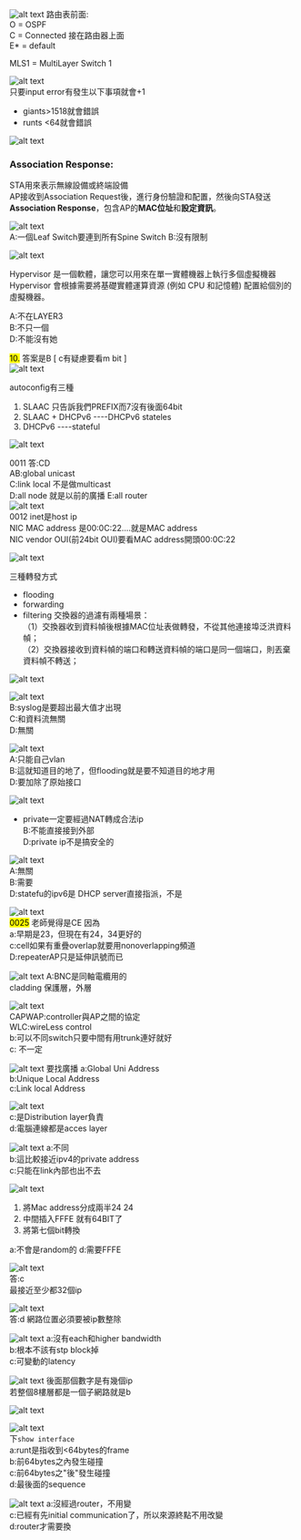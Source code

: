 ![alt text](image-1.png)
路由表前面:    
O = OSPF  
C = Connected 接在路由器上面  
E* = default  

MLS1 = MultiLayer Switch 1  

![alt text](image-2.png)  
只要input error有發生以下事項就會+1

+ giants>1518就會錯誤  
+ runts <64就會錯誤  

![alt text](image-3.png)  

### Association Response:  
STA用來表示無線設備或終端設備  
AP接收到Association Request後，進行身份驗證和配置，然後向STA發送**Association Response**，包含AP的**MAC位址**和**設定資訊**。  


![alt text](image-4.png)  
A:一個Leaf Switch要連到所有Spine Switch
B:沒有限制  

![alt text](image-5.png)  




















Hypervisor 是一個軟體，讓您可以用來在單一實體機器上執行多個虛擬機器    
Hypervisor 會根據需要將基礎實體運算資源 (例如 CPU 和記憶體) 配置給個別的虛擬機器。  

A:不在LAYER3  
B:不只一個  
D:不能沒有她  

<mark>10.</mark> 答案是B [ c有疑慮要看m bit ]  
![alt text](image-6.png)  

autoconfig有三種    
1. SLAAC  只告訴我們PREFIX而7沒有後面64bit  
2. SLAAC + DHCPv6    ----DHCPv6  stateles
3. DHCPv6    ----stateful  


![alt text](image-7.png)









































0011
答:CD  
AB:global unicast  
C:link local 不是做multicast  
D:all node  就是以前的廣播 
E:all router  
![alt text](image-8.png)  
0012
inet是host ip  
NIC MAC address 是00:0C:22....就是MAC address  
NIC vendor OUI(前24bit OUI)要看MAC address開頭00:0C:22  














![alt text](image-9.png)

三種轉發方式  
+ flooding
+ forwarding
+ filtering
交換器的過濾有兩種場景：   
（1）交換器收到資料幀後根據MAC位址表做轉發，不從其他連接埠泛洪資料幀；   
（2）交換器接收到資料幀的端口和轉送資料幀的端口是同一個端口，則丟棄資料幀不轉送； 





























![alt text](image-10.png)  









![alt text](image-11.png)  
B:syslog是要超出最大值才出現  
C:和資料流無關  
D:無關  

  


















  ![alt text](image-12.png)  
  A:只能自己vlan  
  B:這就知道目的地了，但flooding就是要不知道目的地才用  
  D:要加除了原始接口   























![alt text](image-13.png)
  + private一定要經過NAT轉成合法ip  
  B:不能直接接到外部  
  D:private ip不是搞安全的  















  ![alt text](image-14.png)  
  A:無關  
  B:需要  
  D:statefu的ipv6是 DHCP server直接指派，不是  







![alt text](image-15.png)  
<mark>0025</mark>
老師覺得是CE  因為    
a:早期是23，但現在有24，34更好的  
c:cell如果有重疊overlap就要用nonoverlapping頻道  
D:repeaterAP只是延伸訊號而已    






















![alt text](image-16.png)
A:BNC是同軸電纜用的    
cladding 保護層，外層    











![alt text](image-17.png)  
CAPWAP:controller與AP之間的協定    
WLC:wireLess control  
b:可以不同switch只要中間有用trunk連好就好  
c: 不一定  





















![alt text](image-18.png)
要找廣播
a:Global Uni Address  
b:Unique Local Address  
c:Link local Address  

















![alt text](image-19.png)  
c:是Distribution layer負責  
d:電腦連線都是acces layer  


























![alt text](image-20.png)
  a:不同  
  b:這比較接近ipv4的private address  
  c:只能在link內部也出不去   


















![alt text](image-21.png)  
1. 將Mac address分成兩半24 24  
2. 中間插入FFFE 就有64BIT了  
3. 將第七個bit轉換  

a:不會是random的
d:需要FFFE  



















![alt text](image-22.png)  
答:c  
最接近至少都32個ip  


















![alt text](image-24.png)   
答:d
網路位置必須要被ip數整除    

















![alt text](image-23.png)
a:沒有each和higher bandwidth  
b:根本不該有stp block掉  
c:可變動的latency   
























![alt text](image-25.png) 
後面那個數字是有幾個ip   
若整個8樓層都是一個子網路就是b   





























![alt text](image-26.png)  


















![alt text](image-27.png)  
下`show interface`    
a:runt是指收到<64bytes的frame  
b:前64bytes之內發生碰撞   
c:前64bytes之"後"發生碰撞  
d:最後面的sequence   




















![alt text](image-28.png)
a:沒經過router，不用變  
c:已經有先initial communication了，所以來源終點不用改變  
d:router才需要換  















